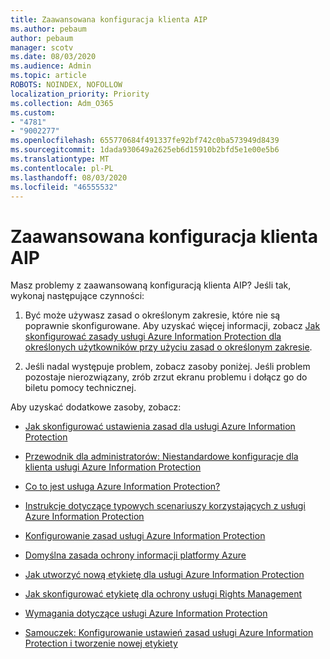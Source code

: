 ```yaml
---
title: Zaawansowana konfiguracja klienta AIP
ms.author: pebaum
author: pebaum
manager: scotv
ms.date: 08/03/2020
ms.audience: Admin
ms.topic: article
ROBOTS: NOINDEX, NOFOLLOW
localization_priority: Priority
ms.collection: Adm_O365
ms.custom:
- "4781"
- "9002277"
ms.openlocfilehash: 655770684f491337fe92bf742c0ba573949d8439
ms.sourcegitcommit: 1dada930649a2625eb6d15910b2bfd5e1e00e5b6
ms.translationtype: MT
ms.contentlocale: pl-PL
ms.lasthandoff: 08/03/2020
ms.locfileid: "46555532"
---
```

# <a name="aip-client-advanced-configuration"></a>Zaawansowana konfiguracja klienta AIP

Masz problemy z zaawansowaną konfiguracją klienta AIP? Jeśli tak, wykonaj następujące czynności:

1. Być może używasz zasad o określonym zakresie, które nie są poprawnie skonfigurowane. Aby uzyskać więcej informacji, zobacz [Jak skonfigurować zasady usługi Azure Information Protection dla określonych użytkowników przy użyciu zasad o określonym zakresie](https://docs.microsoft.com/azure/information-protection/configure-policy-scope).

2. Jeśli nadal występuje problem, zobacz zasoby poniżej. Jeśli problem pozostaje nierozwiązany, zrób zrzut ekranu problemu i dołącz go do biletu pomocy technicznej.

Aby uzyskać dodatkowe zasoby, zobacz:

- [Jak skonfigurować ustawienia zasad dla usługi Azure Information Protection](https://docs.microsoft.com/azure/information-protection/configure-policy-settings)  
    
- [Przewodnik dla administratorów: Niestandardowe konfiguracje dla klienta usługi Azure Information Protection](https://docs.microsoft.com/azure/information-protection/rms-client/client-admin-guide-customizations)  
    
- [Co to jest usługa Azure Information Protection?](https://docs.microsoft.com/azure/information-protection/what-is-information-protection)  
    
- [Instrukcje dotyczące typowych scenariuszy korzystających z usługi Azure Information Protection](https://docs.microsoft.com/azure/information-protection/how-to-guides)  
    
- [Konfigurowanie zasad usługi Azure Information Protection](https://docs.microsoft.com/azure/information-protection/deploy-use/configure-policy)  
    
- [Domyślna zasada ochrony informacji platformy Azure](https://docs.microsoft.com/azure/information-protection/deploy-use/configure-policy-default)  
    
- [Jak utworzyć nową etykietę dla usługi Azure Information Protection](https://docs.microsoft.com/azure/information-protection/deploy-use/configure-policy-new-label)  
    
- [Jak skonfigurować etykietę dla ochrony usługi Rights Management](https://docs.microsoft.com/azure/information-protection/deploy-use/configure-policy-protection)  
    
- [Wymagania dotyczące usługi Azure Information Protection](https://docs.microsoft.com/azure/information-protection/get-started/requirements)

- [Samouczek: Konfigurowanie ustawień zasad usługi Azure Information Protection i tworzenie nowej etykiety](https://docs.microsoft.com/azure/information-protection/get-started/infoprotect-quick-start-tutorial)